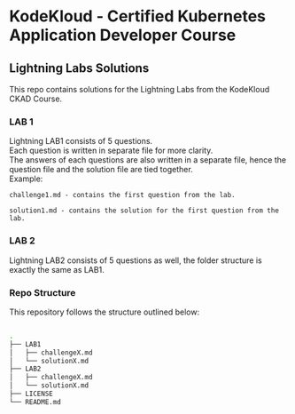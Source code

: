 # KodeKloud - Certified Kubernetes Application Developer Course
## Lightning Labs Solutions
This repo contains solutions for the Lightning Labs from the KodeKloud CKAD Course.
### LAB 1 ###
Lightning LAB1 consists of 5 questions.\
 Each question is written in separate file for more clarity.\
 The answers of each questions are also written in a separate file, hence the question file and the solution file are tied together.\
 Example:
 ```
 challenge1.md - contains the first question from the lab.

 solution1.md - contains the solution for the first question from the lab.
 ```
 
### LAB 2 ###
Lightning LAB2 consists of 5 questions as well, the folder structure is exactly the same as LAB1.
### Repo Structure
This repository follows the structure outlined below:
```bash

.
├── LAB1
│   ├── challengeX.md
│   └── solutionX.md
├── LAB2
│   ├── challengeX.md
│   └── solutionX.md
├── LICENSE
└── README.md
```